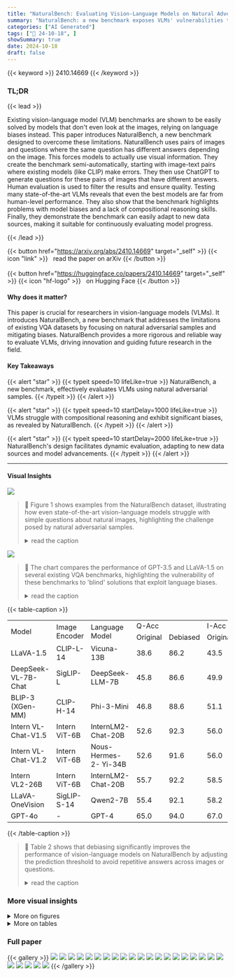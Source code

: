 ```yaml
---
title: "NaturalBench: Evaluating Vision-Language Models on Natural Adversarial Samples"
summary: "NaturalBench: a new benchmark exposes VLMs' vulnerabilities to natural adversarial samples, highlighting compositionality challenges & bias issues, and promoting dynamic VLM evaluation."
categories: ["AI Generated"]
tags: ["🔖 24-10-18", ]
showSummary: true
date: 2024-10-18
draft: false
---
```


{{< keyword >}} 2410.14669 {{< /keyword >}}

### TL;DR


{{< lead >}}

Existing vision-language model (VLM) benchmarks are shown to be easily solved by models that don't even look at the images, relying on language biases instead.  This paper introduces NaturalBench, a new benchmark designed to overcome these limitations.  NaturalBench uses pairs of images and questions where the same question has different answers depending on the image. This forces models to actually use visual information.  They create the benchmark semi-automatically, starting with image-text pairs where existing models (like CLIP) make errors.  They then use ChatGPT to generate questions for these pairs of images that have different answers.  Human evaluation is used to filter the results and ensure quality.  Testing many state-of-the-art VLMs reveals that even the best models are far from human-level performance.  They also show that the benchmark highlights problems with model biases and a lack of compositional reasoning skills.  Finally, they demonstrate the benchmark can easily adapt to new data sources, making it suitable for continuously evaluating model progress.

{{< /lead >}}


{{< button href="https://arxiv.org/abs/2410.14669" target="_self" >}}
{{< icon "link" >}} &nbsp; read the paper on arXiv
{{< /button >}}
<br><br>
{{< button href="https://huggingface.co/papers/2410.14669" target="_self" >}}
{{< icon "hf-logo" >}} &nbsp; on Hugging Face
{{< /button >}}

#### Why does it matter?
This paper is crucial for researchers in vision-language models (VLMs). It introduces NaturalBench, a new benchmark that addresses the limitations of existing VQA datasets by focusing on natural adversarial samples and mitigating biases. NaturalBench provides a more rigorous and reliable way to evaluate VLMs, driving innovation and guiding future research in the field.
#### Key Takeaways

{{< alert "star" >}}
{{< typeit speed=10 lifeLike=true >}} NaturalBench, a new benchmark, effectively evaluates VLMs using natural adversarial samples. {{< /typeit >}}
{{< /alert >}}

{{< alert "star" >}}
{{< typeit speed=10 startDelay=1000 lifeLike=true >}} VLMs struggle with compositional reasoning and exhibit significant biases, as revealed by NaturalBench. {{< /typeit >}}
{{< /alert >}}

{{< alert "star" >}}
{{< typeit speed=10 startDelay=2000 lifeLike=true >}} NaturalBench's design facilitates dynamic evaluation, adapting to new data sources and model advancements. {{< /typeit >}}
{{< /alert >}}

------
#### Visual Insights



![](https://ai-paper-reviewer.com/2410.14669/figures_2_0.png)

> 🔼 Figure 1 shows examples from the NaturalBench dataset, illustrating how even state-of-the-art vision-language models struggle with simple questions about natural images, highlighting the challenge posed by natural adversarial samples.
> <details>
> <summary>read the caption</summary>
> Figure 1: NaturalBench examples consist of two questions and two images with alternating answers to prevent 'blind' models from scoring well (e.g., those that predict the same answer regardless of the image or question, as discussed in Section 3). We compare the ground-truth answer for each (image, question) pair with predictions from leading VLMs including GPT-40 (gpt-40-2024-08-06), Qwen2-VL (72B), Llama3.2-Vision (90B), and Molmo (72B) (see Section 4). Even the best models like GPT-40 lags far behind human performance (which is above 90%). Figure 2 shows the pipeline for collecting these natural adversarial examples.
> </details>





![](https://ai-paper-reviewer.com/2410.14669/charts_6_0.png)

> 🔼 The chart compares the performance of GPT-3.5 and LLaVA-1.5 on several existing VQA benchmarks, highlighting the vulnerability of these benchmarks to 'blind' solutions that exploit language biases.
> <details>
> <summary>read the caption</summary>
> Figure 4: Performance of GPT-3.5 vs. LLaVA-1.5 on previous VQA benchmarks. We split each benchmark into equal-sized training and test sets, and report zero-shot (in blue) and finetuned (in green) results. Previous benchmarks show strong language biases, allowing blind GPT-3.5 to exploit spurious answer patterns (see Section 4) by finetuning on QA data without images. As a result, blind GPT-3.5 greatly surpasses random chance (see the red dotted line) and sometimes even matches the performance of LLaVA-1.5-7B finetuned using images. In contrast, Figure 5 shows that NaturalBench can effectively prevent blind solutions from exceeding chance.
> </details>





{{< table-caption >}}
<br><table id='1' style='font-size:16px'><tr><td rowspan="2">Model</td><td rowspan="2">Image Encoder</td><td rowspan="2">Language Model</td><td colspan="2">Q-Acc</td><td colspan="2">I-Acc</td><td colspan="2">G-Acc</td></tr><tr><td>Original</td><td>Debiased</td><td>Original</td><td>Debiased</td><td>Original</td><td>Debiased</td></tr><tr><td>LLaVA-1.5</td><td>CLIP-L-14</td><td>Vicuna-13B</td><td>38.6</td><td>86.2</td><td>43.5</td><td>78.6</td><td>14.4</td><td>49.7</td></tr><tr><td>DeepSeek-VL-7B-Chat</td><td>SigLIP-L</td><td>DeepSeek-LLM-7B</td><td>45.8</td><td>86.6</td><td>49.9</td><td>81.8</td><td>19.4</td><td>54.8</td></tr><tr><td>BLIP-3 (XGen-MM)</td><td>CLIP-H-14</td><td>Phi-3-Mini</td><td>46.8</td><td>88.6</td><td>51.1</td><td>81.9</td><td>19.5</td><td>55.3</td></tr><tr><td>Intern VL-Chat-V1.5</td><td>Intern ViT-6B</td><td>InternLM2-Chat-20B</td><td>52.6</td><td>92.3</td><td>56.0</td><td>86.1</td><td>24.3</td><td>66.0</td></tr><tr><td>Intern VL-Chat-V1.2</td><td>Intern ViT-6B</td><td>Nous-Hermes-2- Yi-34B</td><td>52.6</td><td>91.6</td><td>56.0</td><td>86.0</td><td>26.2</td><td>65.8</td></tr><tr><td>Intern VL2-26B</td><td>Intern ViT-6B</td><td>InternLM2-Chat-20B</td><td>55.7</td><td>92.2</td><td>58.5</td><td>87.2</td><td>28.2</td><td>67.7</td></tr><tr><td>LLaVA-OneVision</td><td>SigLIP-S-14</td><td>Qwen2-7B</td><td>55.4</td><td>92.1</td><td>58.2</td><td>87.2</td><td>28.6</td><td>67.8</td></tr><tr><td>GPT-4o</td><td>-</td><td>GPT-4</td><td>65.0</td><td>94.0</td><td>67.0</td><td>90.5</td><td>40.5</td><td>75.6</td></tr></table>{{< /table-caption >}}

> 🔼 Table 2 shows that debiasing significantly improves the performance of vision-language models on NaturalBench by adjusting the prediction threshold to avoid repetitive answers across images or questions.
> <details>
> <summary>read the caption</summary>
> Table 2: Debiased performance on NaturalBench. Many models underperform on NaturalBench due to biases towards certain answers like “Yes” and “B”. To illustrate this, we compute a debiased Q-Acc by adjusting the prediction threshold (as described in Section 5) to ensure the model predict different answers for the two images of the same question. Similarly, debiased I-Acc ensures different predicted answers for the two questions of the same image. For debiased G-Acc, we tune the threshold so that the model predicts one answer for two (out of four) image-question pairs, and a different answer for the other two pairs. The substantial performance gains of these metrics suggest that proper debiasing can greatly improve performance. Our Appendix evaluates existing debiasing techniques that do not require prior knowledge of image-question pairings.
> </details>



### More visual insights

<details>
<summary>More on figures
</summary>


![](https://ai-paper-reviewer.com/2410.14669/figures_3_0.png)

> 🔼 Figure 2 illustrates a semi-automated pipeline for collecting NaturalBench, using off-the-shelf models to identify confounding image-text pairs and ChatGPT to generate corresponding questions.
> <details>
> <summary>read the caption</summary>
> Figure 2: Collecting NaturalBench. We use a semi-automated procedure to collect NaturalBench from natural image-text corpora like Flickr30K [63]. First, we identify confounding pairs of image-text samples that fail discriminative VLMs like CLIP [65] and BLIP-2 [39], e.g., they wrongly match an image with another image's caption. Next, we prompt ChatGPT to design questions that yield different answers for each image, providing the original captions in the prompt. Section 3 details this procedure. We hire human annotators to filter out incorrect VQA samples, such as “Is the motorcyclist wearing a red and white uniform?
> </details>



![](https://ai-paper-reviewer.com/2410.14669/figures_5_0.png)

> 🔼 The figure displays example questions from the NaturalBench dataset, highlighting how even state-of-the-art vision-language models struggle with questions that humans find easy to answer, demonstrating the challenges posed by natural adversarial examples.
> <details>
> <summary>read the caption</summary>
> Figure 1: NaturalBench examples consist of two questions and two images with alternating answers to prevent 'blind' models from scoring well (e.g., those that predict the same answer regardless of the image or question, as discussed in Section 3). We compare the ground-truth answer for each (image, question) pair with predictions from leading VLMs including GPT-40 (gpt-40-2024-08-06), Qwen2-VL (72B), Llama3.2-Vision (90B), and Molmo (72B) (see Section 4). Even the best models like GPT-40 lags far behind human performance (which is above 90%). Figure 2 shows the pipeline for collecting these natural adversarial examples.
> </details>



![](https://ai-paper-reviewer.com/2410.14669/figures_9_0.png)

> 🔼 Figure 1 shows examples from the NaturalBench dataset, demonstrating how even state-of-the-art vision-language models struggle with simple questions about natural images, highlighting the challenge of 'blind' solutions that don't utilize visual information.
> <details>
> <summary>read the caption</summary>
> Figure 1: NaturalBench examples consist of two questions and two images with alternating answers to prevent 'blind' models from scoring well (e.g., those that predict the same answer regardless of the image or question, as discussed in Section 3). We compare the ground-truth answer for each (image, question) pair with predictions from leading VLMs including GPT-40 (gpt-40-2024-08-06), Qwen2-VL (72B), Llama3.2-Vision (90B), and Molmo (72B) (see Section 4). Even the best models like GPT-40 lags far behind human performance (which is above 90%). Figure 2 shows the pipeline for collecting these natural adversarial examples.
> </details>



![](https://ai-paper-reviewer.com/2410.14669/figures_17_0.png)

> 🔼 Figure 1 showcases examples from NaturalBench, a new benchmark, comparing human performance with several state-of-the-art vision-language models' performance on natural adversarial samples.
> <details>
> <summary>read the caption</summary>
> Figure 1: NaturalBench examples consist of two questions and two images with alternating answers to prevent 'blind' models from scoring well (e.g., those that predict the same answer regardless of the image or question, as discussed in Section 3). We compare the ground-truth answer for each (image, question) pair with predictions from leading VLMs including GPT-40 (gpt-40-2024-08-06), Qwen2-VL (72B), Llama3.2-Vision (90B), and Molmo (72B) (see Section 4). Even the best models like GPT-40 lags far behind human performance (which is above 90%). Figure 2 shows the pipeline for collecting these natural adversarial examples.
> </details>



![](https://ai-paper-reviewer.com/2410.14669/figures_21_0.png)

> 🔼 Figure 1 shows examples from NaturalBench, a new benchmark for evaluating vision-language models, comparing human answers with the predictions of several state-of-the-art models on pairs of questions and images with alternating answers.
> <details>
> <summary>read the caption</summary>
> Figure 1: NaturalBench examples consist of two questions and two images with alternating answers to prevent 'blind' models from scoring well (e.g., those that predict the same answer regardless of the image or question, as discussed in Section 3). We compare the ground-truth answer for each (image, question) pair with predictions from leading VLMs including GPT-40 (gpt-40-2024-08-06), Qwen2-VL (72B), Llama3.2-Vision (90B), and Molmo (72B) (see Section 4). Even the best models like GPT-40 lags far behind human performance (which is above 90%). Figure 2 shows the pipeline for collecting these natural adversarial examples.
> </details>



</details>




<details>
<summary>More on tables
</summary>


{{< table-caption >}}
<table id='3' style='font-size:14px'><tr><td colspan="4">Benchmark Statistics</td><td colspan="3">Collection Details</td></tr><tr><td>Source</td><td>Question Type</td><td>Language</td><td># VQA Samples</td><td># VLMs Used</td><td># Mismatched Pairs</td><td># Verified Pairs</td></tr><tr><td colspan="7">NaturalBench</td></tr><tr><td>Flickr30K 63</td><td>Yes-or-No</td><td>English</td><td>2,600</td><td>CLIP-L, BLIP-2, GPT-4</td><td>2,000</td><td>1,200</td></tr><tr><td>Flickr30K 63</td><td>Multiple-Choice</td><td>English</td><td>1,000</td><td>CLIP-L, BLIP-2, GPT-4</td><td>2,000</td><td>1,200</td></tr><tr><td>DOCCI [59]</td><td>Yes-or-No</td><td>English</td><td>3,200</td><td>LongCLIP, GPT-4</td><td>3,300</td><td>1,000</td></tr><tr><td>DOCCI 59</td><td>Multiple-Choice</td><td>English</td><td>800</td><td>LongCLIP, GPT-4</td><td>3,300</td><td>1,000</td></tr><tr><td>All</td><td>Yes-or-No, Multiple-Choice</td><td>English</td><td>7,600</td><td>-</td><td>-</td><td>-</td></tr><tr><td colspan="7">NaturalBench (Multi-lingual)</td></tr><tr><td>XM3600 69</td><td>Yes-or-No</td><td>Chinese</td><td>1,200</td><td>NLLB-CLIP, GPT-4</td><td>2,400</td><td>400</td></tr><tr><td>XM3600 69</td><td>Yes-or-No</td><td>Hindi</td><td>1,200</td><td>NLLB-CLIP, GPT-4</td><td>2,400</td><td>400</td></tr><tr><td>All</td><td>Yes-or-No</td><td>Chinese, Hindi</td><td>2,400</td><td>-</td><td>-</td><td>-</td></tr></table>{{< /table-caption >}}
> 🔼 Table 1 presents the performance of 53 vision-language models on the NaturalBench benchmark, showing significant performance gaps between the models and human performance.
> <details>
> <summary>read the caption</summary>
> Table 1: Performance on NaturalBench. We report the performance of 53 leading VLMs on NaturalBench. All models significantly lag behind human performance, with the performance gap (in G-Acc) between humans and models highlighted in red. The latest models, such as BLIP-3 (XGen-MM), Cambrian-1, LLaVA-OneVision, Llama3.2-Vision, Molmo, and Qwen2-VL lag significantly behind humans by 55% to 70%. Even the best closed-source GPT-4o is still 52% behind humans.
> </details>

{{< table-caption >}}
<br><table id='1' style='font-size:14px'><tr><td rowspan="2">Model</td><td colspan="2">NaturalBench-Chinese</td><td colspan="2">NaturalBench-Hindi</td></tr><tr><td>Chinese</td><td>English</td><td>Hindi</td><td>English</td></tr><tr><td>Random Chance</td><td>6.3</td><td>6.3</td><td>6.3</td><td>6.3</td></tr><tr><td colspan="5">Open-source Models</td></tr><tr><td>DeepSeek-VL-7B-Chat</td><td>10.9</td><td>28.4</td><td>0.6</td><td>29.0</td></tr><tr><td>Intern VL-Chat-V1.2-Plus</td><td>34.6</td><td>33.4</td><td>11.5</td><td>36.2</td></tr><tr><td>InternLM-XC2-7B</td><td>32.5</td><td>34.6</td><td>15.9</td><td>35.6</td></tr><tr><td colspan="5">Closed-source Models</td></tr><tr><td>GPT-4o</td><td>41.2</td><td>38.7</td><td>40.3</td><td>40.9</td></tr></table>{{< /table-caption >}}
> 🔼 Table 5 presents the group accuracy (G-Acc) of various vision-language models on the Chinese and Hindi subsets of NaturalBench, both before and after translation to English, highlighting the challenges posed by multilingual VQA tasks.
> <details>
> <summary>read the caption</summary>
> Table 5: Performance on NaturalBench-Chinese and NaturalBench-Hindi. We report G-Acc for each dataset, evaluating only models with claimed multilingual capabilities. For both datasets, we also provide G-Acc after translating the original Chinese or Hindi questions into English. This simple translation often boosts performance, except for top models like InternVL-Chat-V1.2-Plus and GPT-40, which seem extensively trained in Chinese. NaturalBench-Hindi remains particularly challenging for open-source models.
> </details>

{{< table-caption >}}
<br><table id='3' style='font-size:16px'><tr><td rowspan="2">Model</td><td colspan="2">Model Performance (G-Acc)</td></tr><tr><td>Flickr-Adversarial</td><td>Flickr-Random</td></tr><tr><td>Random Chance</td><td>6.3</td><td>6.3</td></tr><tr><td colspan="3">Open-source Models</td></tr><tr><td>DeepSeek-VL-7B-Chat</td><td>15.2</td><td>80.7</td></tr><tr><td>BLIP-3(XGen-MM)</td><td>15.2</td><td>69.0</td></tr><tr><td>LLaVA-NeXT (Mistral-7B)</td><td>15.9</td><td>86.0</td></tr><tr><td>Phi-3-Vision</td><td>16.0</td><td>75.0</td></tr><tr><td>Intern VL-Chat- V1.2-Plus</td><td>27.8</td><td>83.0</td></tr><tr><td>InternLM-XC2-7B</td><td>29.0</td><td>84.5</td></tr><tr><td colspan="3">Closed-source Models</td></tr><tr><td>GPT-4o</td><td>38.3</td><td>72.5</td></tr></table>{{< /table-caption >}}
> 🔼 This table shows the performance (G-Acc) of various vision-language models on different subsets of the Flickr30K dataset, comparing the results from adversarially-generated samples versus randomly-matched samples, highlighting the effectiveness of the proposed method.
> <details>
> <summary>read the caption</summary>
> Table 6: Ablation on different collection methods. We report G-Acc on datasets generated by different collection methods from Flickr30K. Our adversarial procedure results in a much more challenging dataset. Note that Flickr-Adversarial is the combination of Flickr-YN and Flickr-MCQ.
> </details>

{{< table-caption >}}
<table id='1' style='font-size:14px'><tr><td rowspan="2">Method</td><td rowspan="2">Source</td><td rowspan="2">Model</td><td rowspan="2">Data Size</td><td rowspan="2">Model Size (M)</td><td colspan="3">Retrieval Performance</td></tr><tr><td>Group</td><td>Image</td><td>Text</td></tr><tr><td>Random</td><td>-</td><td>-</td><td>-</td><td>-</td><td>16.67</td><td>25.00</td><td>25.00</td></tr><tr><td rowspan="17">CLIP 65</td><td rowspan="7">OpenAI</td><td>RN50</td><td rowspan="7">400M</td><td>102</td><td>12.22</td><td>32.60</td><td>36.76</td></tr><tr><td>RN101</td><td>120</td><td>13.61</td><td>35.04</td><td>33.33</td></tr><tr><td>ViT-B-32</td><td>151</td><td>15.89</td><td>36.43</td><td>36.92</td></tr><tr><td>RN50x4</td><td>178</td><td>14.75</td><td>37.49</td><td>36.27</td></tr><tr><td>RN50x16</td><td>291</td><td>24.61</td><td>44.01</td><td>43.93</td></tr><tr><td>ViT-L-14</td><td>428</td><td>23.15</td><td>44.99</td><td>41.81</td></tr><tr><td>RN50x64</td><td>623</td><td>26.24</td><td>46.21</td><td>47.35</td></tr><tr><td rowspan="6">LAION</td><td>roberta-ViT-B-32</td><td rowspan="4">2B</td><td>212</td><td>16.22</td><td>39.36</td><td>38.79</td></tr><tr><td>ViT-H-14</td><td>986</td><td>24.04</td><td>49.31</td><td>48.82</td></tr><tr><td>ViT-g-14</td><td>1367</td><td>21.35</td><td>46.21</td><td>46.54</td></tr><tr><td>ViT-bigG-14</td><td>2540</td><td>21.04</td><td>44.49</td><td>43.69</td></tr><tr><td>xlm-roberta-base-ViT-B-32</td><td rowspan="2">5B</td><td>366</td><td>16.79</td><td>37.49</td><td>40.91</td></tr><tr><td>xlm-roberta-large-ViT-H-14</td><td>1193</td><td>22.82</td><td>47.35</td><td>47.51</td></tr><tr><td rowspan="4">DataComp</td><td>small: ViT-B-32</td><td>13M</td><td>151</td><td>12.06</td><td>22.90</td><td>21.19</td></tr><tr><td>medium: ViT-B-32</td><td>128M</td><td>151</td><td>16.95</td><td>28.28</td><td>33.01</td></tr><tr><td>large: ViT-B-16</td><td>1B</td><td>150</td><td>16.71</td><td>36.43</td><td>35.86</td></tr><tr><td>xlarge: ViT-L-14</td><td>13B</td><td>428</td><td>21.84</td><td>44.01</td><td>45.72</td></tr><tr><td rowspan="3">SigLIP 85</td><td rowspan="3">WebLI (English portion)</td><td>ViT-B</td><td rowspan="3">13B</td><td>172</td><td>24.29</td><td>48.57</td><td>49.06</td></tr><tr><td>ViT-L</td><td>430</td><td>31.21</td><td>54.93</td><td>54.44</td></tr><tr><td>ViT-SOViT</td><td>800</td><td>42.14</td><td>62.67</td><td>63.90</td></tr></table>{{< /table-caption >}}
> 🔼 Table 1 presents the group accuracy (G-Acc) of 53 vision-language models on the NaturalBench benchmark, highlighting the significant performance gap between the models and human performance.
> <details>
> <summary>read the caption</summary>
> Table 1: Performance on NaturalBench. We report the performance of 53 leading VLMs on NaturalBench. All models significantly lag behind human performance, with the performance gap (in G-Acc) between humans and models highlighted in red. The latest models, such as BLIP-3 (XGen-MM), Cambrian-1, LLaVA-OneVision, Llama3.2-Vision, Molmo, and Qwen2-VL lag significantly behind humans by 55% to 70%. Even the best closed-source GPT-40 is still 52% behind humans.
> </details>

{{< table-caption >}}
<table id='1' style='font-size:14px'><tr><td>Skill Type</td><td>Definition</td><td>Examples</td></tr><tr><td>Object</td><td>Basic entities within an image, including animals, humans, food, buildings, natural elements (nature), vehicles, common items, and others.</td><td>Is there a car parked near the path? Is there a person in this image? Is there a referee behind the table? Is the dog fully submerged in the water except for its head? Is the water body filled with visible rocks and emanating ripples?</td></tr><tr><td>Attribute</td><td>Visual properties of entities, including emotion, shape, size, color, state, activity, gender, and abstract attributes (e.g., helpful, lucky).</td><td>Is anyone in the picture sad or scared? Is the woman extremely surprised? Is the woman alone behind a glass partition? Is the man wearing brown? Is the man wearing a red and white striped apron? Is the old man in the image wearing reflective safety jackets?</td></tr><tr><td>Spatial Relation</td><td>Physical arrangements of multiple entities relative to each other 46 including proximity (e.g., near, far), topological (e.g., at, on, in, with, surround, between, inside, outside) , projective (e.g., left of, right of, under, in front of, below), orientation and direction (e.g., facing, towards, across, away from).</td><td>Is there a referee behind the table? Is the dog looking up at the sky? Is there only one person in the canoe? Is there a group of people standing looking outside the gates? Is the man in the image at the object to his left? Is the smiling woman standing next to the bus?</td></tr><tr><td>Action Relation</td><td>Action interactions between entities, e.g., pushing, kissing, hugging, hitting, helping, and so on.</td><td>Is there a person holding a water bottle? Is the black dog biting a stick? Is anyone using an umbrella? Is the man holding a red pen? Is the dog chasing after a toy outdoors? Is the person jumping directly off a building without any equipment?</td></tr><tr><td>Part Relation</td><td>Part-whole relationships between entities - one entity is a component of another, such as body part, clothing, and accessories.</td><td>Is there a person wearing orange and yellow shirt and jacket? Is anyone wearing yellow and orange safety vests? Is the woman in the black dress wearing gloves? Is a player using his back to play the ball? Is the boy's tongue sticking out?</td></tr><tr><td>Counting</td><td>Determining the quantity, size, or volume of entities, e.g., objects, attribute-object pairs, and object-relation-object triplets.</td><td>Are there four people in the image? Does the dog have two visible colors? Are there more than four performers in the image?</td></tr><tr><td>Differentiation</td><td>Differentiating objects within a category by their attributes or relations, such as distinguishing between "old" and "young" people by age, or "the cat on top of the table" versus "the cat under the table" by their spatial relations.</td><td>Does the girl on the left look sad while the girl on the right look happy? Is there a cat sitting on a grey cabinet in front of another cat sitting on the stairs? Is one dog biting the ear of the other dog? Is a man standing behind another man sitting at a desk?</td></tr><tr><td>Comparison</td><td>Comparing characteristics like number, attributes, area, or volume between entities.</td><td>Does the scene involve players from three different team colors? Does the tallest building feature glass windows and side slopes? Is the older person following the younger one? Are there two dogs that are significantly different in size? Is the man wearing the same color as the woman in the image?</td></tr><tr><td>Logic</td><td>Understanding logical operators. We only consider negation (as indicated by "no" , "not", or "without") and , universality (as indicated by "every", "all". "each". "both"). Other logical · , relations such as conjunction (as indicated by "and", "or") are omitted.</td><td>Does the image show all men performing the same action? Are both people looking in the same direction? Is the bicycle rider performing a trick without any audience? Is the main subject not wearing shirt and lying down? Is the main activity potentially related to craft or construction?</td></tr><tr><td>World Knowledge</td><td>Answering based on external commonsense knowledge, including social, symbolic, functional, physical, natural knowledge and so</td><td>Is the event related to the Olympics? Is there a vertical depiction of Ramses III in the image? Does the image suggest a relatively informal social gathering? Is a single individual attempting on. to score regardless of multiple defenders?</td></tr></table>{{< /table-caption >}}
> 🔼 Table 1 presents the performance of 53 vision-language models on the NaturalBench benchmark, highlighting a significant performance gap between the models and human performance.
> <details>
> <summary>read the caption</summary>
> Table 1: Performance on NaturalBench. We report the performance of 53 leading VLMs on NaturalBench. All models significantly lag behind human performance, with the performance gap (in G-Acc) between humans and models highlighted in red. The latest models, such as BLIP-3 (XGen-MM), Cambrian-1, LLaVA-OneVision, Llama3.2-Vision, Molmo, and Qwen2-VL lag significantly behind humans by 55% to 70%. Even the best closed-source GPT-40 is still 52% behind humans.
> </details>

{{< table-caption >}}
<br><table id='1' style='font-size:14px'><tr><td rowspan="2">Model</td><td colspan="8">Object</td><td colspan="8">Attribute</td></tr><tr><td>Animal</td><td>Human</td><td>Food</td><td>Building</td><td>Nature</td><td>Vehicle</td><td>Items</td><td>Others</td><td>Emotion</td><td>Shape</td><td>Size</td><td>Color</td><td>State</td><td>Abstract</td><td>Activity</td><td>Gender</td></tr><tr><td>BLIP-3(XGen-MM)</td><td>18.6</td><td>16.2</td><td>15.4</td><td>20.8</td><td>21.7</td><td>22.2</td><td>21.2</td><td>17.6</td><td>9.1</td><td>19.3</td><td>24.1</td><td>21.8</td><td>20.2</td><td>20.4</td><td>16.5</td><td>14.0</td></tr><tr><td>Phi-3-Vision</td><td>15.6</td><td>17.1</td><td>15.4</td><td>17.7</td><td>15.6</td><td>19.0</td><td>18.5</td><td>16.7</td><td>18.2</td><td>17.5</td><td>19.0</td><td>18.9</td><td>16.8</td><td>15.6</td><td>15.2</td><td>15.8</td></tr><tr><td>DeepSeek-VL-7B-Chat</td><td>20.9</td><td>16.9</td><td>15.4</td><td>21.9</td><td>22.1</td><td>16.7</td><td>19.3</td><td>19.0</td><td>12.1</td><td>24.6</td><td>21.4</td><td>20.8</td><td>19.5</td><td>16.7</td><td>20.1</td><td>14.6</td></tr><tr><td>LLaVA-NeXT(Mistral-7B)</td><td>14.2</td><td>16.1</td><td>17.3</td><td>14.0</td><td>13.4</td><td>18.1</td><td>16.7</td><td>15.2</td><td>15.2</td><td>19.3</td><td>14.6</td><td>16.3</td><td>15.7</td><td>14.1</td><td>14.4</td><td>17.9</td></tr><tr><td>InternLM-XC-V2-7B</td><td>23.3</td><td>28.6</td><td>19.2</td><td>30.8</td><td>23.6</td><td>30.6</td><td>27.8</td><td>29.0</td><td>33.3</td><td>31.6</td><td>30.2</td><td>27.8</td><td>25.8</td><td>23.3</td><td>27.0</td><td>30.1</td></tr><tr><td>InternVL-Chat-V1.2-Plus</td><td>23.9</td><td>28.0</td><td>23.1</td><td>20.3</td><td>18.5</td><td>22.7</td><td>25.4</td><td>19.7</td><td>21.2</td><td>17.0</td><td>20.0</td><td>24.8</td><td>22.8</td><td>19.3</td><td>26.2</td><td>30.4</td></tr><tr><td>GPT-4o</td><td>35.4</td><td>39.7</td><td>44.2</td><td>40.1</td><td>41.3</td><td>38.4</td><td>42.8</td><td>38.3</td><td>39.4</td><td>42.1</td><td>40.7</td><td>39.0</td><td>41.1</td><td>38.9</td><td>35.5</td><td>43.2</td></tr></table>{{< /table-caption >}}
> 🔼 Table 1 presents the group accuracy (G-Acc) of 53 vision-language models on the NaturalBench benchmark, highlighting the significant performance gap between these models and human performance.
> <details>
> <summary>read the caption</summary>
> Table 1: Performance on NaturalBench. We report the performance of 53 leading VLMs on NaturalBench. All models significantly lag behind human performance, with the performance gap (in G-Acc) between humans and models highlighted in red. The latest models, such as BLIP-3 (XGen-MM), Cambrian-1, LLaVA-OneVision, Llama3.2-Vision, Molmo, and Qwen2-VL lag significantly behind humans by 55% to 70%. Even the best closed-source GPT-40 is still 52% behind humans.
> </details>

{{< table-caption >}}
<br><table id='3' style='font-size:16px'><tr><td rowspan="2">Model</td><td colspan="6">Relation</td><td colspan="5">Reasoning</td></tr><tr><td>Action</td><td>Part</td><td>Proximity</td><td>Topological</td><td>Projective</td><td>Orientation</td><td>Count</td><td>Logic</td><td>Differ</td><td>Compar</td><td>World</td></tr><tr><td>BLIP-3(XGen-MM)</td><td>18.3</td><td>17.4</td><td>27.5</td><td>22.8</td><td>19.6</td><td>15.5</td><td>20.6</td><td>15.9</td><td>13.0</td><td>20.9</td><td>5.3</td></tr><tr><td>Phi-3-Vision</td><td>16.0</td><td>19.5</td><td>19.6</td><td>17.9</td><td>13.9</td><td>9.5</td><td>16.1</td><td>18.5</td><td>17.6</td><td>13.0</td><td>8.5</td></tr><tr><td>DeepSeek-VL-7B-Chat</td><td>17.5</td><td>16.2</td><td>29.4</td><td>21.4</td><td>17.9</td><td>14.7</td><td>19.6</td><td>16.4</td><td>11.1</td><td>11.3</td><td>10.6</td></tr><tr><td>LLaVA-NeXT(Mistral-7B)</td><td>15.9</td><td>18.6</td><td>18.6</td><td>17.0</td><td>16.1</td><td>13.8</td><td>17.1</td><td>21.2</td><td>17.6</td><td>12.2</td><td>9.6</td></tr><tr><td>InternLM-XC-V2-7B</td><td>27.3</td><td>29.3</td><td>29.4</td><td>27.9</td><td>24.4</td><td>24.1</td><td>30.7</td><td>25.9</td><td>27.8</td><td>27.8</td><td>17.0</td></tr><tr><td>InternVL-Chat-V1.2-Plus</td><td>23.6</td><td>28.1</td><td>31.4</td><td>24.4</td><td>19.3</td><td>18.1</td><td>23.9</td><td>26.9</td><td>25.0</td><td>15.7</td><td>12.8</td></tr><tr><td>GPT-4o</td><td>39.4</td><td>43.1</td><td>40.2</td><td>41.7</td><td>38.7</td><td>35.3</td><td>39.2</td><td>42.9</td><td>38.9</td><td>37.4</td><td>35.1</td></tr></table>{{< /table-caption >}}
> 🔼 Table 10 presents the model's question accuracy (Q-Acc) for each relation and reasoning skill tag in the NaturalBench benchmark.
> <details>
> <summary>read the caption</summary>
> Table 10: Model performance on Relation and Reasoning. We report Q-Acc on each tag.
> </details>

</details>


### Full paper

{{< gallery >}}
<img src="https://ai-paper-reviewer.com/2410.14669/1.png" class="grid-w50 md:grid-w33 xl:grid-w25" />
<img src="https://ai-paper-reviewer.com/2410.14669/2.png" class="grid-w50 md:grid-w33 xl:grid-w25" />
<img src="https://ai-paper-reviewer.com/2410.14669/3.png" class="grid-w50 md:grid-w33 xl:grid-w25" />
<img src="https://ai-paper-reviewer.com/2410.14669/4.png" class="grid-w50 md:grid-w33 xl:grid-w25" />
<img src="https://ai-paper-reviewer.com/2410.14669/5.png" class="grid-w50 md:grid-w33 xl:grid-w25" />
<img src="https://ai-paper-reviewer.com/2410.14669/6.png" class="grid-w50 md:grid-w33 xl:grid-w25" />
<img src="https://ai-paper-reviewer.com/2410.14669/7.png" class="grid-w50 md:grid-w33 xl:grid-w25" />
<img src="https://ai-paper-reviewer.com/2410.14669/8.png" class="grid-w50 md:grid-w33 xl:grid-w25" />
<img src="https://ai-paper-reviewer.com/2410.14669/9.png" class="grid-w50 md:grid-w33 xl:grid-w25" />
<img src="https://ai-paper-reviewer.com/2410.14669/10.png" class="grid-w50 md:grid-w33 xl:grid-w25" />
<img src="https://ai-paper-reviewer.com/2410.14669/11.png" class="grid-w50 md:grid-w33 xl:grid-w25" />
<img src="https://ai-paper-reviewer.com/2410.14669/12.png" class="grid-w50 md:grid-w33 xl:grid-w25" />
<img src="https://ai-paper-reviewer.com/2410.14669/13.png" class="grid-w50 md:grid-w33 xl:grid-w25" />
<img src="https://ai-paper-reviewer.com/2410.14669/14.png" class="grid-w50 md:grid-w33 xl:grid-w25" />
<img src="https://ai-paper-reviewer.com/2410.14669/15.png" class="grid-w50 md:grid-w33 xl:grid-w25" />
<img src="https://ai-paper-reviewer.com/2410.14669/16.png" class="grid-w50 md:grid-w33 xl:grid-w25" />
<img src="https://ai-paper-reviewer.com/2410.14669/17.png" class="grid-w50 md:grid-w33 xl:grid-w25" />
<img src="https://ai-paper-reviewer.com/2410.14669/18.png" class="grid-w50 md:grid-w33 xl:grid-w25" />
<img src="https://ai-paper-reviewer.com/2410.14669/19.png" class="grid-w50 md:grid-w33 xl:grid-w25" />
<img src="https://ai-paper-reviewer.com/2410.14669/20.png" class="grid-w50 md:grid-w33 xl:grid-w25" />
<img src="https://ai-paper-reviewer.com/2410.14669/21.png" class="grid-w50 md:grid-w33 xl:grid-w25" />
<img src="https://ai-paper-reviewer.com/2410.14669/22.png" class="grid-w50 md:grid-w33 xl:grid-w25" />
<img src="https://ai-paper-reviewer.com/2410.14669/23.png" class="grid-w50 md:grid-w33 xl:grid-w25" />
<img src="https://ai-paper-reviewer.com/2410.14669/24.png" class="grid-w50 md:grid-w33 xl:grid-w25" />
<img src="https://ai-paper-reviewer.com/2410.14669/25.png" class="grid-w50 md:grid-w33 xl:grid-w25" />
{{< /gallery >}}